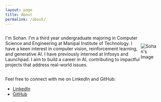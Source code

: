 ```yaml
---
layout: page
title: About
permalink: /about/
---
```

<div style="display: flex; align-items: center;">
  <p>
    I'm Sohan. I'm a third year undergraduate majoring in Computer Science and Engineering at Manipal Institute of Technology. I have a keen interest in computer vision, reinforcement learning, and generative AI. I have previously interned at Infosys and Launchpad. I aim to build a career in AI, contributing to impactful projects that address real-world issues.
  </p>
  <img src="images/me.jpg" alt="Sohan's Image" style="max-width: 200px; margin-right: 20px;">
</div>

Feel free to connect with me on LinkedIn and GitHub:

- [LinkedIn](https://www.linkedin.com/in/sohan-venkatesh/)
- [GitHub](https://github.com/sohv)
